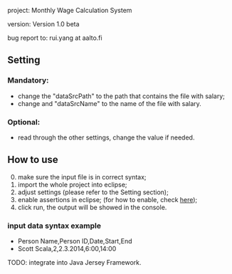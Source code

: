 project: Monthly Wage Calculation System

version: Version 1.0 beta

bug report to: rui.yang at aalto.fi

## Setting
### Mandatory:
- change the "dataSrcPath" to the path that contains the file with salary;
- change and "dataSrcName" to the name of the file with salary.

### Optional:
- read through the other settings, change the value if needed.

## How to use
0. make sure the input file is in correct syntax;
1. import the whole project into eclipse;
2. adjust settings (please refer to the Setting section);
3. enable assertions in eclipse; (for how to enable, check [here](http://tutoringcenter.cs.usfca.edu/resources/enabling-assertions-in-eclipse.html));
4. click run, the output will be showed in the console.

### input data syntax example
- Person Name,Person ID,Date,Start,End
- Scott Scala,2,2.3.2014,6:00,14:00

TODO: integrate into Java Jersey Framework.